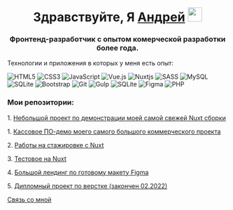 <h1 align="center">Здравствуйте, Я <a href="https://t.me/legat_lp" target="_blank">Андрей</a>
<img src="https://github.com/blackcater/blackcater/raw/main/images/Hi.gif" height="32"/></h1>
<h3 align="center">Фронтенд-разработчик с опытом комерческой разработки более года.</h3>
<p>
  Технологии и приложения в которых у меня есть опыт:
</p>

<span>![HTML5](https://img.shields.io/badge/html5-%23E34F26.svg?style=for-the-badge&logo=html5&logoColor=white)</span>  <span>![CSS3](https://img.shields.io/badge/css3-%231572B6.svg?style=for-the-badge&logo=css3&logoColor=white)</span>  <span>![JavaScript](https://img.shields.io/badge/javascript-%23323330.svg?style=for-the-badge&logo=javascript&logoColor=%23F7DF1E)</span>  <span>![Vue.js](https://img.shields.io/badge/vuejs-%2335495e.svg?style=for-the-badge&logo=vuedotjs&logoColor=%234FC08D)</span>  <span></span>  <span>![Nuxtjs](https://img.shields.io/badge/Nuxt-002E3B?style=for-the-badge&logo=nuxtdotjs&logoColor=#00DC82)</span>  <span>![SASS](https://img.shields.io/badge/SASS-hotpink.svg?style=for-the-badge&logo=SASS&logoColor=white)</span>  <span>![MySQL](https://img.shields.io/badge/mysql-%2300f.svg?style=for-the-badge&logo=mysql&logoColor=white)</span> <span>![SQLite](https://img.shields.io/badge/sqlite-%2307405e.svg?style=for-the-badge&logo=sqlite&logoColor=white)</span> <span>![Bootstrap](https://img.shields.io/badge/bootstrap-%23563D7C.svg?style=for-the-badge&logo=bootstrap&logoColor=white)</span> <span>![Git](https://img.shields.io/badge/git-%23F05033.svg?style=for-the-badge&logo=git&logoColor=white)</span>  <span>![Gulp](https://img.shields.io/badge/GULP-%23CF4647.svg?style=for-the-badge&logo=gulp&logoColor=white)</span>  <span>![SQLite](https://img.shields.io/badge/sqlite-%2307405e.svg?style=for-the-badge&logo=sqlite&logoColor=white)</span> <span>![Figma](https://img.shields.io/badge/figma-%23F24E1E.svg?style=for-the-badge&logo=figma&logoColor=white)</span>  <span>![PHP](https://img.shields.io/badge/php-%23777BB4.svg?style=for-the-badge&logo=php&logoColor=white)</span>

<h3>Мои репозитории:</h3>
<p>1. <a href="https://github.com/Legat48/quiz-demo" target="_blank">Небольшой проект по демонстрации моей самой свежей Nuxt сборки</a></p>
<p>1. <a href="https://github.com/Legat48/my-cashbox" target="_blank">Кассовое ПО-демо моего самого большого коммерческого проекта</a></p>
<p>2. <a href="https://github.com/Legat48/internship" target="_blank">Работы на стажировке с Nuxt</a></p>
<p>3. <a href="https://github.com/Legat48/testNuxt" target="_blank">Тестовое на Nuxt</a></p>
<p>4. <a href="https://github.com/Legat48/layout_CW" target="_blank">Большой лендинг по готовому макету Figma</a></p>
<p>5. <a href="https://github.com/Legat48/layout-diploma" target="_blank">Дипломный проект по верстке (закончен 02.2022)</a></p>


<p><a href="https://t.me/legat_lp" target="_blank">Связь со мной</a></p>


